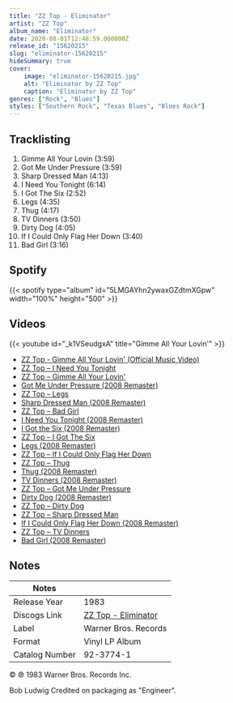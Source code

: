 ```yaml
---
title: "ZZ Top - Eliminator"
artist: "ZZ Top"
album_name: "Eliminator"
date: 2020-08-01T12:48:59.000000Z
release_id: "15620215"
slug: "eliminator-15620215"
hideSummary: true
cover:
    image: "eliminator-15620215.jpg"
    alt: "Eliminator by ZZ Top"
    caption: "Eliminator by ZZ Top"
genres: ["Rock", "Blues"]
styles: ["Southern Rock", "Texas Blues", "Blues Rock"]
---
```


## Tracklisting
1. Gimme All Your Lovin (3:59)
2. Got Me Under Pressure (3:59)
3. Sharp Dressed Man (4:13)
4. I Need You Tonight (6:14)
5. I Got The Six (2:52)
6. Legs (4:35)
7. Thug (4:17)
8. TV Dinners (3:50)
9. Dirty Dog (4:05)
10. If I Could Only Flag Her Down (3:40)
11. Bad Girl (3:16)


## Spotify
{{< spotify type="album" id="5LMGAYhn2ywaxGZdtmXGpw" width="100%" height="500" >}}



## Videos
{{< youtube id="_k1VSeudgxA" title="Gimme All Your Lovin'" >}}
- [ZZ Top - Gimme All Your Lovin' (Official Music Video)](https://www.youtube.com/watch?v=Ae829mFAGGE)
- [ZZ Top – I Need You Tonight](https://www.youtube.com/watch?v=o-uhRrnYzBg)
- [ZZ Top – Gimme All Your Lovin'](https://www.youtube.com/watch?v=In6etvONjAc)
- [Got Me Under Pressure (2008 Remaster)](https://www.youtube.com/watch?v=qFA2189rkVY)
- [ZZ Top – Legs](https://www.youtube.com/watch?v=4vsaBJeHZnQ)
- [Sharp Dressed Man (2008 Remaster)](https://www.youtube.com/watch?v=lyIPvm4JukQ)
- [ZZ Top – Bad Girl](https://www.youtube.com/watch?v=ejCLmOxL_AA)
- [I Need You Tonight (2008 Remaster)](https://www.youtube.com/watch?v=PTiwF0z5Auc)
- [I Got the Six (2008 Remaster)](https://www.youtube.com/watch?v=DGlx_Kq8qe0)
- [ZZ Top – I Got The Six](https://www.youtube.com/watch?v=hEkCofWLWvk)
- [Legs (2008 Remaster)](https://www.youtube.com/watch?v=kELhHQ4sC_Y)
- [ZZ Top – If I Could Only Flag Her Down](https://www.youtube.com/watch?v=m8AmhC9V-kw)
- [ZZ Top – Thug](https://www.youtube.com/watch?v=1LdHJWlafG0)
- [Thug (2008 Remaster)](https://www.youtube.com/watch?v=jhcquu4qPAk)
- [TV Dinners (2008 Remaster)](https://www.youtube.com/watch?v=x2_HEJqyHfA)
- [ZZ Top – Got Me Under Pressure](https://www.youtube.com/watch?v=zkYWrcTtIhs)
- [Dirty Dog (2008 Remaster)](https://www.youtube.com/watch?v=dwpEs81GzZ4)
- [ZZ Top – Dirty Dog](https://www.youtube.com/watch?v=KR2V4ktRyGY)
- [ZZ Top – Sharp Dressed Man](https://www.youtube.com/watch?v=_U06Aud-BhE)
- [If I Could Only Flag Her Down (2008 Remaster)](https://www.youtube.com/watch?v=oJruGJF4Wak)
- [ZZ Top – TV Dinners](https://www.youtube.com/watch?v=8Hw8awUO4rs)
- [Bad Girl (2008 Remaster)](https://www.youtube.com/watch?v=xQ9mozbgHDE)

## Notes
| Notes          |             |
| ---------------| ----------- |
| Release Year   | 1983 |
| Discogs Link   | [ZZ Top - Eliminator](https://www.discogs.com/release/15620215-ZZ-Top-Eliminator) |
| Label          | Warner Bros. Records |
| Format         | Vinyl LP Album |
| Catalog Number | 92-3774-1 |

©  ℗ 1983 Warner Bros. Records Inc.

Bob Ludwig Credited on packaging as "Engineer".



